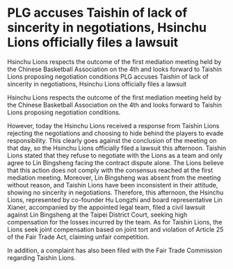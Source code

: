 #  PLG accuses Taishin of lack of sincerity in negotiations, Hsinchu Lions officially files a lawsuit

Hsinchu Lions respects the outcome of the first mediation meeting held by the Chinese Basketball Association on the 4th and looks forward to Taishin Lions proposing negotiation conditions 
  PLG accuses Taishin of lack of sincerity in negotiations, Hsinchu Lions officially files a lawsuit

Hsinchu Lions respects the outcome of the first mediation meeting held by the Chinese Basketball Association on the 4th and looks forward to Taishin Lions proposing negotiation conditions.

However, today the Hsinchu Lions received a response from Taishin Lions rejecting the negotiations and choosing to hide behind the players to evade responsibility. This clearly goes against the conclusion of the meeting on that day, so the Hsinchu Lions officially filed a lawsuit this afternoon. Taishin Lions stated that they refuse to negotiate with the Lions as a team and only agree to Lin Bingsheng facing the contract dispute alone. The Lions believe that this action does not comply with the consensus reached at the first mediation meeting. Moreover, Lin Bingsheng was absent from the meeting without reason, and Taishin Lions have been inconsistent in their attitude, showing no sincerity in negotiations. Therefore, this afternoon, the Hsinchu Lions, represented by co-founder Hu Longzhi and board representative Lin Xianer, accompanied by the appointed legal team, filed a civil lawsuit against Lin Bingsheng at the Taipei District Court, seeking high compensation for the losses incurred by the team. As for Taishin Lions, the Lions seek joint compensation based on joint tort and violation of Article 25 of the Fair Trade Act, claiming unfair competition.

In addition, a complaint has also been filed with the Fair Trade Commission regarding Taishin Lions.